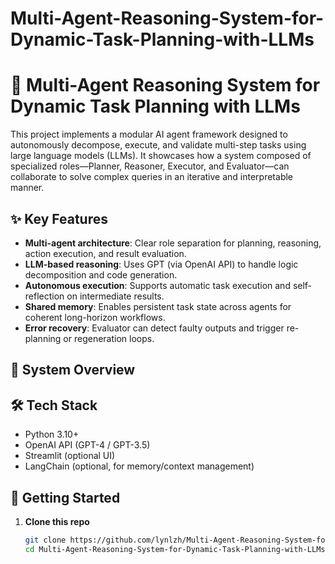 # Multi-Agent-Reasoning-System-for-Dynamic-Task-Planning-with-LLMs

# 🧠 Multi-Agent Reasoning System for Dynamic Task Planning with LLMs

This project implements a modular AI agent framework designed to autonomously decompose, execute, and validate multi-step tasks using large language models (LLMs). It showcases how a system composed of specialized roles—Planner, Reasoner, Executor, and Evaluator—can collaborate to solve complex queries in an iterative and interpretable manner.

## ✨ Key Features

- **Multi-agent architecture**: Clear role separation for planning, reasoning, action execution, and result evaluation.
- **LLM-based reasoning**: Uses GPT (via OpenAI API) to handle logic decomposition and code generation.
- **Autonomous execution**: Supports automatic task execution and self-reflection on intermediate results.
- **Shared memory**: Enables persistent task state across agents for coherent long-horizon workflows.
- **Error recovery**: Evaluator can detect faulty outputs and trigger re-planning or regeneration loops.

## 🧩 System Overview


## 🛠️ Tech Stack

- Python 3.10+
- OpenAI API (GPT-4 / GPT-3.5)
- Streamlit (optional UI)
- LangChain (optional, for memory/context management)

## 🚀 Getting Started

1. **Clone this repo**
   ```bash
   git clone https://github.com/lynlzh/Multi-Agent-Reasoning-System-for-Dynamic-Task-Planning-with-LLMs.git
   cd Multi-Agent-Reasoning-System-for-Dynamic-Task-Planning-with-LLMs
